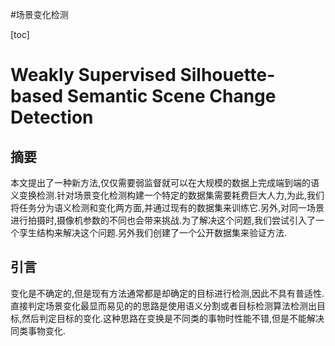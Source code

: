 
#场景变化检测

[toc]

# Weakly  Supervised  Silhouette-based  Semantic  Scene  Change  Detection
## 摘要  
本文提出了一种新方法,仅仅需要弱监督就可以在大规模的数据上完成端到端的语义变换检测.针对场景变化检测构建一个特定的数据集需要耗费巨大人力,为此,我们将任务分为语义检测和变化两方面,并通过现有的数据集来训练它.另外,对同一场景进行拍摄时,摄像机参数的不同也会带来挑战.为了解决这个问题,我们尝试引入了一个孪生结构来解决这个问题.另外我们创建了一个公开数据集来验证方法.

## 引言
变化是不确定的,但是现有方法通常都是却确定的目标进行检测,因此不具有普适性.    
直接判定场景变化最显而易见的的思路是使用语义分割或者目标检测算法检测出目标,然后判定目标的变化.这种思路在变换是不同类的事物时性能不错,但是不能解决同类事物变化.     
